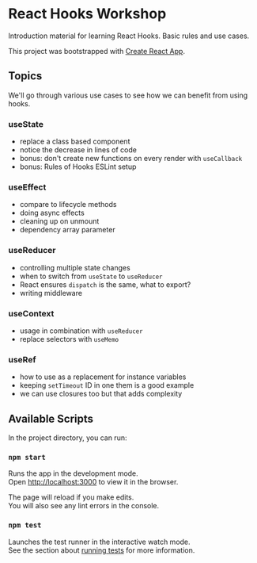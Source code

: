 # React Hooks Workshop

Introduction material for learning React Hooks. Basic rules and use cases.

This project was bootstrapped with [Create React App](https://github.com/facebook/create-react-app).

## Topics

We'll go through various use cases to see how we can benefit from using hooks.

### useState

- replace a class based component
- notice the decrease in lines of code
- bonus: don't create new functions on every render with `useCallback`
- bonus: Rules of Hooks ESLint setup

### useEffect

- compare to lifecycle methods
- doing async effects
- cleaning up on unmount
- dependency array parameter

### useReducer

- controlling multiple state changes
- when to switch from `useState` to `useReducer`
- React ensures `dispatch` is the same, what to export?
- writing middleware

### useContext

- usage in combination with `useReducer`
- replace selectors with `useMemo`

### useRef

- how to use as a replacement for instance variables
- keeping `setTimeout` ID in one them is a good example
- we can use closures too but that adds complexity

## Available Scripts

In the project directory, you can run:

### `npm start`

Runs the app in the development mode.<br>
Open [http://localhost:3000](http://localhost:3000) to view it in the browser.

The page will reload if you make edits.<br>
You will also see any lint errors in the console.

### `npm test`

Launches the test runner in the interactive watch mode.<br>
See the section about [running tests](https://facebook.github.io/create-react-app/docs/running-tests) for more information.
